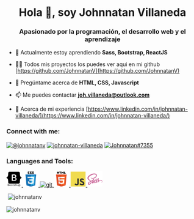 <h1 align="center">Hola 👋, soy Johnnatan Villaneda</h1>
<h3 align="center">Apasionado por la programación, el desarrollo web y el aprendizaje</h3>

- 🌱 Actualmente estoy aprendiendo **Sass, Bootstrap, ReactJS**

- 👨‍💻 Todos mis proyectos los puedes ver aqui en mi github [https://github.com/JohnnatanV](https://github.com/JohnnatanV)

- 💬 Pregúntame acerca de **HTML, CSS, Javascript**

- 📫 Me puedes contactar **joh.villaneda@outlook.com**

- 📄 Acerca de mi experiencia [https://www.linkedin.com/in/johnnatan-villaneda/](https://www.linkedin.com/in/johnnatan-villaneda/)

<h3 align="left">Connect with me:</h3>
<p align="left">
<a href="https://twitter.com/@johnnatanv" target="blank"><img align="center" src="https://raw.githubusercontent.com/rahuldkjain/github-profile-readme-generator/master/src/images/icons/Social/twitter.svg" alt="@johnnatanv" height="30" width="40" /></a>
<a href="https://linkedin.com/in/johnnatan-villaneda" target="blank"><img align="center" src="https://raw.githubusercontent.com/rahuldkjain/github-profile-readme-generator/master/src/images/icons/Social/linked-in-alt.svg" alt="johnnatan-villaneda" height="30" width="40" /></a>
<a href="https://discord.gg/Johnnatan#7355" target="blank"><img align="center" src="https://raw.githubusercontent.com/rahuldkjain/github-profile-readme-generator/master/src/images/icons/Social/discord.svg" alt="Johnnatan#7355" height="30" width="40" /></a>
</p>

<h3 align="left">Languages and Tools:</h3>
<p align="left"> <a href="https://getbootstrap.com" target="_blank" rel="noreferrer"> <img src="https://raw.githubusercontent.com/devicons/devicon/master/icons/bootstrap/bootstrap-plain-wordmark.svg" alt="bootstrap" width="40" height="40"/> </a> <a href="https://www.w3schools.com/css/" target="_blank" rel="noreferrer"> <img src="https://raw.githubusercontent.com/devicons/devicon/master/icons/css3/css3-original-wordmark.svg" alt="css3" width="40" height="40"/> </a> <a href="https://git-scm.com/" target="_blank" rel="noreferrer"> <img src="https://www.vectorlogo.zone/logos/git-scm/git-scm-icon.svg" alt="git" width="40" height="40"/> </a> <a href="https://www.w3.org/html/" target="_blank" rel="noreferrer"> <img src="https://raw.githubusercontent.com/devicons/devicon/master/icons/html5/html5-original-wordmark.svg" alt="html5" width="40" height="40"/> </a> <a href="https://developer.mozilla.org/en-US/docs/Web/JavaScript" target="_blank" rel="noreferrer"> <img src="https://raw.githubusercontent.com/devicons/devicon/master/icons/javascript/javascript-original.svg" alt="javascript" width="40" height="40"/> </a> <a href="https://sass-lang.com" target="_blank" rel="noreferrer"> <img src="https://raw.githubusercontent.com/devicons/devicon/master/icons/sass/sass-original.svg" alt="sass" width="40" height="40"/> </a> </p>

<p>&nbsp;<img align="center" src="https://github-readme-stats.vercel.app/api?username=johnnatanv&show_icons=true&locale=en" alt="johnnatanv" /></p>

<p><img align="center" src="https://github-readme-streak-stats.herokuapp.com/?user=johnnatanv&" alt="johnnatanv" /></p>
